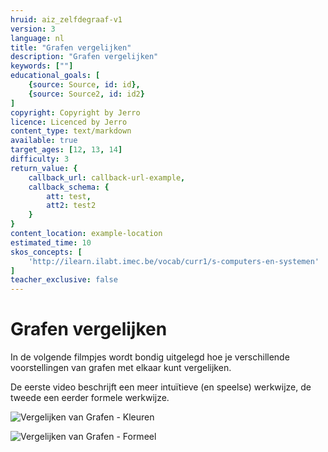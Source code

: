 ```yaml
---
hruid: aiz_zelfdegraaf-v1
version: 3
language: nl
title: "Grafen vergelijken"
description: "Grafen vergelijken"
keywords: [""]
educational_goals: [
    {source: Source, id: id}, 
    {source: Source2, id: id2}
]
copyright: Copyright by Jerro
licence: Licenced by Jerro
content_type: text/markdown
available: true
target_ages: [12, 13, 14]
difficulty: 3
return_value: {
    callback_url: callback-url-example,
    callback_schema: {
        att: test,
        att2: test2
    }
}
content_location: example-location
estimated_time: 10
skos_concepts: [
    'http://ilearn.ilabt.imec.be/vocab/curr1/s-computers-en-systemen'
]
teacher_exclusive: false
---
```


# Grafen vergelijken
In de volgende filmpjes wordt bondig uitgelegd hoe je verschillende voorstellingen van grafen met elkaar kunt vergelijken. 

De eerste video beschrijft een meer intuïtieve (en speelse) werkwijze, de tweede een eerder formele werkwijze.

![](@youtube/https://www.youtube.com/embed/K4rP8BLhr0s "Vergelijken van Grafen - Kleuren")

![](@youtube/https://www.youtube.com/embed/iNUqJXuoOyw "Vergelijken van Grafen - Formeel")